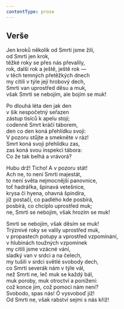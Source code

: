 ```yaml
---
contentType: prose
---
```


## Verše

Jen kroků několik od Smrti jsme žili,  
od Smrti jen krok,  
těžké roky se přes nás převalily,  
rok, další rok a ještě, ještě rok —  
v těch temných přetěžkých dnech  
my cítili v týle její hrobový dech,  
Smrti van uprostřed děsu a muk,  
však Smrti se nebojím, ale bojím se muk!

Po dlouhá léta den jak den  
v šik nespočetný seřazen  
zástup tisíců k apelu stojí;  
codenně Smrt kráčí táborem,  
den co den koná přehlídku svoji:  
V pozoru stůjte a smekněte v ráz!  
Smrt koná svoji přehlídku zas,  
zas koná svou inspekci tábora:  
Co že tak belhá a vrávorá?

Hubu drž! Ticho! A v pozoru stát!  
Ach ne, to není Smrti majestát,  
to není světa nejmocnější panovnice,  
toť hadrářka, špinavá vetešnice,  
krysa či hyena, ohavná špindíra,  
jíž postačí, co padlého kde posbírá,  
posbírá, co chcíplo uprostřed muk;  
ne, Smrti se nebojím, však hrozím se muk!

Smrti se nebojím, však děsím se muk!  
Trýznivé roky se valily uprostřed muk,  
v propastech potupy a vprostřed vzpomínání,  
v hlubinách toužných vzpomínek  
my cítili jsme vzácné vání,  
sladký van v srdci a na čelech,  
my tušili v srdci světlé svobody dech,  
co Smrti severák nám v týle vál,  
než Smrti ne, leč muk se každý bál,  
muk poroby, muk otroctví a ponížení:  
což konce jim, což pomoci nám není?  
Svobodo, spas nás! Ó vysvoboď již!  
Od Smrti ne, však rabství sejmi s nás kříž!
